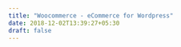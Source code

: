 ```yaml
---
title: "Woocommerce - eCommerce for Wordpress"
date: 2018-12-02T13:39:27+05:30
draft: false
---
```


